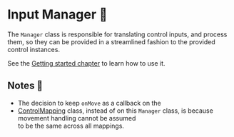 # Input Manager 🔭

The ``Manager`` class is responsible for translating control inputs, and
process them, so they can be provided in a streamlined fashion to the provided
control instances.

See the [Getting started chapter](../getting-started/basic-usage.md) to learn how to use it.

## Notes 📜

- The decision to keep ``onMove`` as a callback on the
- [ControlMapping](../controls/control-mapping.md) class, instead of
  on this ``Manager`` class, is because movement handling cannot be assumed  
  to be the same across all mappings.
